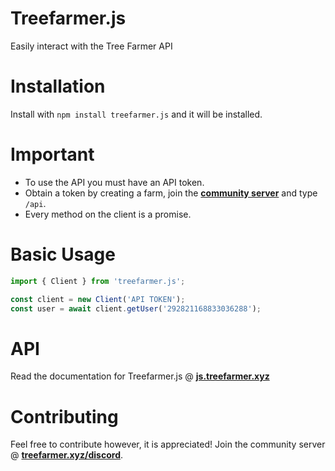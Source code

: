 # Treefarmer.js

Easily interact with the Tree Farmer API

# Installation

Install with `npm install treefarmer.js` and it will be installed.

# Important

- To use the API you must have an API token.
- Obtain a token by creating a farm, join the [**community server**](https://treefarmer.xyz/discord) and type `/api`.
- Every method on the client is a promise.

# Basic Usage
```ts
import { Client } from 'treefarmer.js';

const client = new Client('API TOKEN');
const user = await client.getUser('292821168833036288');
```

# API
Read the documentation for Treefarmer.js @ [**js.treefarmer.xyz**](https://js.treefarmer.xyz/)

# Contributing

Feel free to contribute however, it is appreciated! Join the community server @ [**treefarmer.xyz/discord**](https://treefarmer.xyz/discord).